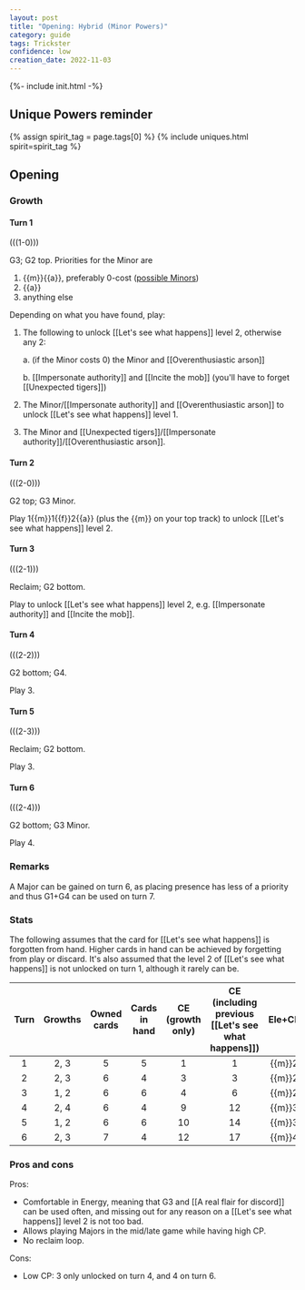 ```yaml
---  
layout: post  
title: "Opening: Hybrid (Minor Powers)"  
category: guide  
tags: Trickster 
confidence: low
creation_date: 2022-11-03
---
```


{%- include init.html -%}

## Unique Powers reminder

{% assign spirit_tag = page.tags[0] %}
{% include uniques.html spirit=spirit_tag %}

## Opening

### Growth

#### Turn 1

(((1-0)))

G3; G2 top. Priorities for the Minor are

1. {{m}}{{a}}, preferably 0-cost ([possible Minors](https://sick.oberien.de/?query=Moon%2C%20air%2C%20type%3Aminor))
2. {{a}}
3. anything else

Depending on what you have found, play:

1. The following to unlock [[Let's see what happens]] level 2, otherwise any 2:
 
   a. (if the Minor costs 0) the Minor and [[Overenthusiastic arson]]

   b. [[Impersonate authority]] and [[Incite the mob]] (you'll have to forget [[Unexpected tigers]])
   
2. The Minor/[[Impersonate authority]] and [[Overenthusiastic arson]] to unlock [[Let's see what happens]] level 1.
4. The Minor and [[Unexpected tigers]]/[[Impersonate authority]]/[[Overenthusiastic arson]].

#### Turn 2

(((2-0)))

G2 top; G3 Minor.

Play 1{{m}}1{{f}}2{{a}} (plus the {{m}} on your top track) to unlock [[Let's see what happens]] level 2.

#### Turn 3

(((2-1)))

Reclaim; G2 bottom.

Play to unlock [[Let's see what happens]] level 2, e.g. [[Impersonate authority]] and [[Incite the mob]].

#### Turn 4

(((2-2)))

G2 bottom; G4.

Play 3.

#### Turn 5

(((2-3)))

Reclaim; G2 bottom.

Play 3.

#### Turn 6

(((2-4)))

G2 bottom; G3 Minor.

Play 4.

### Remarks

A Major can be gained on turn 6, as placing presence has less of a priority and thus G1+G4 can be used on turn 7.

### Stats

The following assumes that the card for [[Let's see what happens]] is forgotten from hand. Higher cards in hand can be achieved by forgetting from play or discard. It's also assumed that the level 2 of [[Let's see what happens]] is not unlocked on turn 1, although it rarely can be.

Turn | Growths | Owned cards | Cards in hand | CE (growth only) | CE (including previous [[Let's see what happens]]) | Ele+CP 
:--: | :--: | :--: | :--: | :--: | :--: | :--:
1 | 2, 3 |   5   |  5  |  1 |  1 | {{m}}2
2 | 2, 3 |   6   |  4  |  3 |  3 | {{m}}2
3 | 1, 2 |   6   |  6  |  4 |  6 | {{m}}2
4 | 2, 4 |   6   |  4  |  9 | 12 | {{m}}3
5 | 1, 2 |   6   |  6  | 10 | 14 | {{m}}3
6 | 2, 3 |   7   |  4  | 12 | 17 | {{m}}4

### Pros and cons

Pros:

- Comfortable in Energy, meaning that G3 and [[A real flair for discord]] can be used often, and missing out for any reason on a [[Let's see what happens]] level 2 is not too bad.
- Allows playing Majors in the mid/late game while having high CP.
- No reclaim loop.

Cons:

- Low CP: 3 only unlocked on turn 4, and 4 on turn 6.
